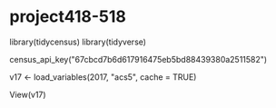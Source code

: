 # project418-518
library(tidycensus)
library(tidyverse)

census_api_key("67cbcd7b6d617916475eb5bd88439380a2511582")


v17 <- load_variables(2017, "acs5", cache = TRUE)

View(v17)
